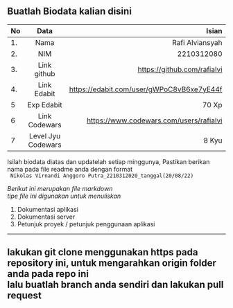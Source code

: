 **Buatlah Biodata kalian disini** <br />
----------------------------------------
|No | Data  | Isian|
|---|:-------:|------:|
|1. |Nama     | Rafi Alviansyah |
|2.| NIM        | 2210312080 |
|3. |Link github | https://github.com/rafialvi |
|4.| Link Edabit |https://edabit.com/user/gWPoC8vB6xe7yE44f  |
|5|Exp Edabit   | 70 Xp |
|6| Link Codewars|  https://www.codewars.com/users/rafialvi  |
|7| Level Jyu Codewars|8 Kyu|

Isilah biodata diatas dan updatelah setiap minggunya,
Pastikan berikan nama pada file readme anda dengan format <br/>
`
Nikolas Virnandi Anggoro Putra_2210312020_tanggal(20/08/22)` 

*Berikut ini merupakan file markdown <br/> tipe file ini digunakan untuk menuliskan*
1. Dokumentasi aplikasi
2. Dokumentasi server
3. Petunjuk proyek / petunjuk penggunaan aplikasi
----
**lakukan git clone menggunakan https pada repository ini, untuk mengarahkan origin folder anda pada repo ini<br/> lalu buatlah branch anda sendiri dan lakukan pull request**
----
